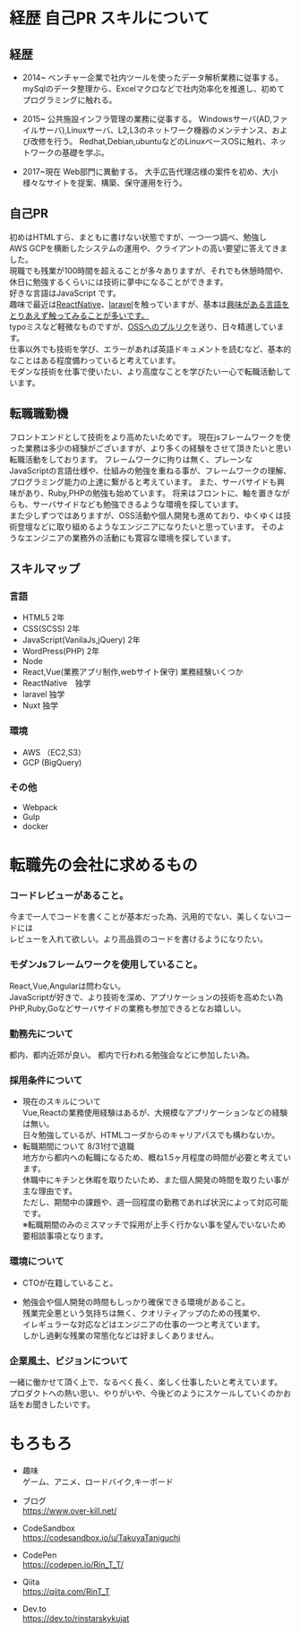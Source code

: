 # 経歴 自己PR スキルについて

## 経歴
- 2014~
ベンチャー企業で社内ツールを使ったデータ解析業務に従事する。
mySqlのデータ整理から、Excelマクロなどで社内効率化を推進し、初めてプログラミングに触れる。

- 2015~
公共施設インフラ管理の業務に従事する。
Windowsサーバ(AD,ファイルサーバ),Linuxサーバ、L2,L3のネットワーク機器のメンテナンス、および改修を行う。
Redhat,Debian,ubuntuなどのLinuxベースOSに触れ、ネットワークの基礎を学ぶ。

- 2017~現在
Web部門に異動する。
大手広告代理店様の案件を初め、大小様々なサイトを提案、構築、保守運用を行う。

## 自己PR
初めはHTMLすら、まともに書けない状態ですが、一つ一つ調べ、勉強し  
AWS GCPを横断したシステムの運用や、クライアントの高い要望に答えてきました。  
現職でも残業が100時間を超えることが多々ありますが、それでも休憩時間や、休日に勉強するくらいには技術に夢中になることができます。  
好きな言語はJavaScript です。  
趣味で最近は[ReactNative](https://github.com/TakuyaTaniguchi/ReactNativeApp)、[laravel](https://github.com/TakuyaTaniguchi/laravel-react)を触っていますが、基本は[興味がある言語をとりあえず触ってみることが多いです。](https://github.com/TakuyaTaniguchi?tab=repositories)  
typoミスなど軽微なものですが、[OSSへのプルリク](https://github.com/30-seconds/30-seconds-of-code/pull/982)を送り、日々精進しています。  
仕事以外でも技術を学び、エラーがあれば英語ドキュメントを読むなど、基本的なことはある程度備わっていると考えています。  
モダンな技術を仕事で使いたい、より高度なことを学びたい一心で転職活動しています。

## 転職職動機

フロントエンドとして技術をより高めたいためです。
現在jsフレームワークを使った業務は多少の経験がございますが、より多くの経験をさせて頂きたいと思い転職活動をしております。
フレームワークに拘りは無く、プレーンなJavaScriptの言語仕様や、仕組みの勉強を重ねる事が、フレームワークの理解、プログラミング能力の上達に繋がると考えています。
また、サーバサイドも興味があり、Ruby,PHPの勉強も始めています。
将来はフロントに、軸を置きながらも、サーバサイドなども勉強できるような環境を探しています。  
また少しずつではありますが、OSS活動や個人開発も進めており、ゆくゆくは技術登壇などに取り組めるようなエンジニアになりたいと思っています。
そのようなエンジニアの業務外の活動にも寛容な環境を探しています。  

## スキルマップ
### 言語
- HTML5 2年
- CSS(SCSS) 2年
- JavaScript(VanilaJs,jQuery) 2年
- WordPress(PHP) 2年
- Node
- React,Vue(業務アプリ制作,webサイト保守) 業務経験いくつか
- ReactNative　独学
- laravel 独学
- Nuxt 独学  
### 環境
- AWS （EC2,S3）
- GCP (BigQuery)  
### その他
- Webpack 
- Gulp
- docker

# 転職先の会社に求めるもの

### コードレビューがあること。
今まで一人でコードを書くことが基本だった為、汎用的でない、美しくないコードには  
レビューを入れて欲しい。より高品質のコードを書けるようになりたい。  

### モダンJsフレームワークを使用していること。
React,Vue,Angularは問わない。  
JavaScriptが好きで、より技術を深め、アプリケーションの技術を高めたい為  
PHP,Ruby,Goなどサーバサイドの業務も参加できるとなお嬉しい。  

### 勤務先について
都内、都内近郊が良い。
都内で行われる勉強会などに参加したい為。

### 採用条件について
- 現在のスキルについて  
    Vue,Reactの業務使用経験はあるが、大規模なアプリケーションなどの経験は無い。  
    日々勉強しているが、HTMLコーダからのキャリアパスでも構わないか。  
- 転職期間について
    8/31付で退職  
    地方から都内への転職になるため、概ね1.5ヶ月程度の時間が必要と考えています。  
    休職中にキチンと休暇を取りたいため、また個人開発の時間を取りたい事が主な理由です。  
    ただし、期間中の課題や、週一回程度の勤務であれば状況によって対応可能です。  
    ※転職期間のみのミスマッチで採用が上手く行かない事を望んでいないため要相談事項となります。

### 環境について
- CTOが在籍していること。

- 勉強会や個人開発の時間もしっかり確保できる環境があること。  
残業完全悪という気持ちは無く、クオリティアップのための残業や、  
イレギュラーな対応などはエンジニアの仕事の一つと考えています。  
しかし過剰な残業の常態化などは好ましくありません。  

### 企業風土、ビジョンについて
一緒に働かせて頂く上で、なるべく長く、楽しく仕事したいと考えています。  
プロダクトへの熱い思い、やりがいや、今後どのようにスケールしていくのかお話をお聞きしたいです。

# もろもろ
- 趣味  
ゲーム、アニメ、ロードバイク,キーボード

- ブログ  
https://www.over-kill.net/

- CodeSandbox  
https://codesandbox.io/u/TakuyaTaniguchi

- CodePen    
https://codepen.io/Rin_T_T/

- Qiita  
https://qiita.com/RinT_T

- Dev.to  
https://dev.to/rinstarskykujat






